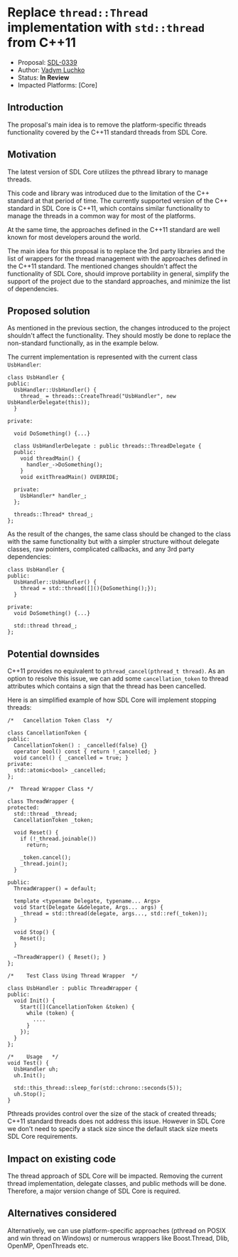 # Replace `thread::Thread` implementation with `std::thread` from C++11

* Proposal: [SDL-0339](0339-replace-pthread-implementation-with-threads-from-cpp11.md)
* Author: [Vadym Luchko](https://github.com/VadymLuchko)
* Status: **In Review**
* Impacted Platforms: [Core]

## Introduction

The proposal's main idea is to remove the platform-specific threads functionality covered by the C++11 standard threads from SDL Core.

## Motivation

The latest version of SDL Core utilizes the pthread library to manage threads.

This code and library was introduced due to the limitation of the C++ standard at that period of time. The currently supported version of the C++ standard in SDL Core is C++11, which contains similar functionality to manage the threads in a common way for most of the platforms.

At the same time, the approaches defined in the C++11 standard are well known for most developers around the world.

The main idea for this proposal is to replace the 3rd party libraries and the list of wrappers for the thread management with the approaches defined in the C++11 standard. The mentioned changes shouldn't affect the functionality of SDL Core, should improve portability in general, simplify the support of the project due to the standard approaches, and minimize the list of dependencies.


## Proposed solution

As mentioned in the previous section, the changes introduced to the project shouldn't affect the functionality. They should mostly be done to replace the non-standard functionally, as in the example below.

The current implementation is represented with the current class `UsbHandler`:

```
class UsbHandler {
public:
  UsbHandler::UsbHandler() {
    thread_ = threads::CreateThread("UsbHandler", new UsbHandlerDelegate(this));
  }
	
private:

  void DoSomething() {...}

  class UsbHandlerDelegate : public threads::ThreadDelegate {
  public:
    void threadMain() {
      handler_->DoSomething();
    }
    void exitThreadMain() OVERRIDE;

  private:
    UsbHandler* handler_;
  };

  threads::Thread* thread_;
};
```
As the result of the changes, the same class should be changed to the class with the same functionality but with a simpler structure without delegate classes, raw pointers, complicated callbacks, and any 3rd party dependencies:

```
class UsbHandler {
public:
  UsbHandler::UsbHandler() {
    thread = std::thread([](){DoSomething();});
  }
	
private:
  void DoSomething() {...}

  std::thread thread_;
};
```


## Potential downsides

C++11 provides no equivalent to `pthread_cancel(pthread_t thread)`.
As an option to resolve this issue, we can add some `cancellation_token` to thread attributes which contains a sign that the thread has been cancelled.


Here is an simplified example of how SDL Сore will implement stopping threads:
```
/*   Cancellation Token Class  */

class CancellationToken {
public:
  CancellationToken() : _cancelled(false) {}
  operator bool() const { return !_cancelled; }
  void cancel() { _cancelled = true; }
private:
  std::atomic<bool> _cancelled;
};

/*  Thread Wrapper Class */

class ThreadWrapper {
protected:
  std::thread _thread;
  CancellationToken _token;

  void Reset() {
    if (!_thread.joinable())
      return;

    _token.cancel();
    _thread.join();
  }

public:
  ThreadWrapper() = default;

  template <typename Delegate, typename... Args>
  void Start(Delegate &&delegate, Args... args) {
    _thread = std::thread(delegate, args..., std::ref(_token));
  }

  void Stop() {
    Reset();
  }

  ~ThreadWrapper() { Reset(); }
};

/*    Test Class Using Thread Wrapper  */

class UsbHandler : public ThreadWrapper {
public:
  void Init() {
    Start([](CancellationToken &token) {
      while (token) {
        ....
      }
    });
  }
};

/*    Usage   */
void Test() {
  UsbHandler uh;
  uh.Init();

  std::this_thread::sleep_for(std::chrono::seconds(5));
  uh.Stop();
}
```

Pthreads provides control over the size of the stack of created threads; C++11 standard threads does not address this issue.
However in SDL Core we don't need to specify a stack size since the default stack size meets SDL Core requirements.


## Impact on existing code
The thread approach of SDL Core will be impacted. Removing the current thread implementation, delegate classes, and public methods will be done. Therefore, a major version change of SDL Core is required.


## Alternatives considered
Alternatively, we can use platform-specific approaches (pthread on POSIX and win thread on Windows) or numerous wrappers like Boost.Thread, Dlib, OpenMP, OpenThreads etc.

